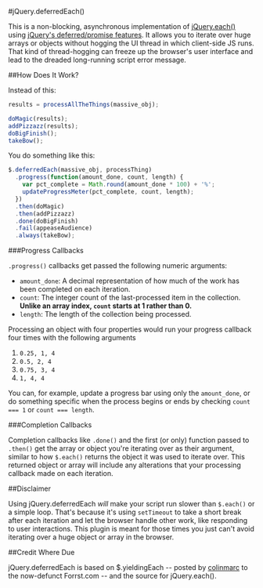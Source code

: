 #jQuery.deferredEach()

This is a non-blocking, asynchronous implementation of [jQuery.each()](http://api.jquery.com/jQuery.each/)
using [jQuery's deferred/promise features](http://api.jquery.com/category/deferred-object/).
It allows you to iterate over huge arrays or objects without hogging the UI thread
in which client-side JS runs. That kind of thread-hogging can freeze up the
browser's user interface and lead to the dreaded long-running script error message.

##How Does It Work?

Instead of this:

```javascript
results = processAllTheThings(massive_obj);

doMagic(results);
addPizzazz(results);
doBigFinish();
takeBow();
```

You do something like this:

```javascript
$.deferredEach(massive_obj, processThing)
  .progress(function(amount_done, count, length) {
    var pct_complete = Math.round(amount_done * 100) + '%';
    updateProgressMeter(pct_complete, count, length);
  })
  .then(doMagic)
  .then(addPizzazz)
  .done(doBigFinish)
  .fail(appeaseAudience)
  .always(takeBow);
```

###Progress Callbacks

`.progress()` callbacks get passed the following numeric arguments:

* `amount_done`: A decimal representation of how much of the work has been
completed on each iteration.
* `count`: The integer count of the last-processed item in the collection.
**Unlike an array index, `count` starts at 1 rather than 0.**
* `length`: The length of the collection being processed.

Processing an object with four properties would run your progress callback
four times with the following arguments
 
1. `0.25, 1, 4`
2. `0.5, 2, 4`
3. `0.75, 3, 4`
4. `1, 4, 4`

You can, for example, update a progress bar using only the `amount_done`, or do
something specific when the process begins or ends by checking `count === 1` or
`count === length`.

###Completion Callbacks

Completion callbacks like `.done()` and the first (or only) function passed to
`.then()` get the array or object you're iterating over as their argument,
similar to how `$.each()` returns the object it was used to iterate over. This
returned object or array will include any alterations that your processing 
callback made on each iteration.

##Disclaimer

Using jQuery.deferredEach _will_ make your script run slower than `$.each()` or
a simple loop. That's because it's using `setTimeout` to take a short break after
each iteration and let the browser handle other work, like responding to user
interactions. This plugin is meant for those times you just can't avoid iterating
over a huge object or array in the browser.

##Credit Where Due

jQuery.deferredEach is based on $.yieldingEach -- posted by
[colinmarc](https://github.com/colinmarc) to the now-defunct Forrst.com -- and
the source for jQuery.each().